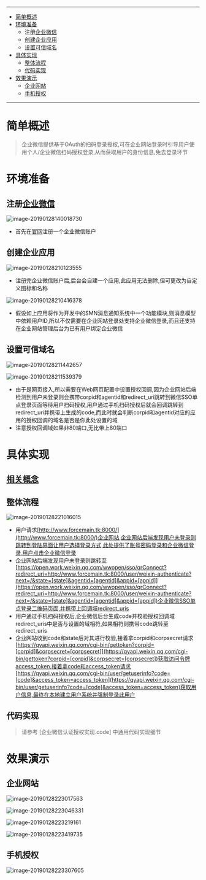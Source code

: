 ----
* [简单概述](#简单概述)
* [环境准备](#环境准备)
  * 注册[企业微信](https://work.weixin.qq.com/wework_admin/register_wx?from=loginpage)
  * [创建企业应用](#创建企业应用)
  * [设置可信域名](#设置可信域名)
* [具体实现](#具体实现)
  * [整体流程](#整体流程)
  * [代码实现](#代码实现)
* [效果演示](#效果演示)
  * [企业网站](#企业网站)
  * [手机授权](#手机授权)
----

# 简单概述

> 企业微信提供基于OAuth的扫码登录授权,可在企业网站登录时引导用户使用个人/企业微信扫码授权登录,从而获取用户的身份信息,免去登录环节

# 环境准备

## 注册[企业微信](https://work.weixin.qq.com/wework_admin/register_wx?from=loginpage)

![image-20190128140018730](企业微信认证授权实现.assets/image-20190128140018730-8655218.png)

* 首先在[官网](https://work.weixin.qq.com/)注册一个企业微信账户

## 创建企业应用

![image-20190128210123555](企业微信认证授权实现.assets/image-20190128210123555-8680483.png)

* 注册完企业微信账户后,后台会自建一个应用,此应用无法删除,但可更改为自定义图标和名称

![image-20190128210416378](企业微信认证授权实现.assets/image-20190128210416378-8680656.png)

* 假设如上应用将作为开发中的SMN消息通知系统中一个功能模块,则消息模型中依赖用户ID,所以不仅需要在企业网站登录处支持企业微信登录,而且还支持在企业网站管理后台为已有用户绑定企业微信

## 设置可信域名

![image-20190128211442657](企业微信认证授权实现.assets/image-20190128211442657-8681282.png)

![image-20190128211539379](企业微信认证授权实现.assets/image-20190128211539379-8681339.png)

* 由于是网页接入,所以需要在Web网页配置中设置授权回调,因为企业网站后端检测到用户未登录则会携带corpid和agentid和redirect_uri跳转到微信SSO单点登录页面等待用户扫码授权,用户通过手机扫码授权后就会回调跳转到redirect_uri并携带上生成的code,而此时就会判断corpid和agentid对应的应用的授权回调的域名是否是你此处设置的域
* 注意授权回调域如果非80端口,无比带上80端口

# 具体实现

## [相关概念](https://open.work.weixin.qq.com/api/old/doc#10013/%E6%9C%AF%E8%AF%AD%E4%BB%8B%E7%BB%8D)

## 整体流程

![image-20190128221016015](企业微信认证授权实现.assets/image-20190128221016015-8684616.png)

* 用户请求[http://www.forcemain.tk:8000/](http://www.forcemain.tk:8000/)企业网站,企业网站后端发现用户未登录则跳转到登陆界面让用户选择登录方式,此处提供了账号密码登录和企业微信登录,用户点击企业微信登录
* 企业网站后端发现用户未登录则跳转至[https://open.work.weixin.qq.com/wwopen/sso/qrConnect?redirect_uri=http://www.forcemain.tk:8000/user/weixin-authenticate?next=/&state=[state]&agentid=[agentid]&appid=[appid]](https://open.work.weixin.qq.com/wwopen/sso/qrConnect?redirect_uri=http://www.forcemain.tk:8000/user/weixin-authenticate?next=/&state=[state]&agentid=[agentid]&appid=[appid])企业微信SSO单点登录二维码页面,并携带上回调域redirect_uris
* 用户通过手机扫码授权后,企业微信后台生成code并校验授权回调域redirect_uris中是否与设置的域相符,如果相符则携带code跳转至redirect_uris
* 企业网站收到code和state后对其进行校验,接着拿corpid和corpsecret请求[https://qyapi.weixin.qq.com/cgi-bin/gettoken?corpid=[corpid]&corpsecret=[corpsecret]](https://qyapi.weixin.qq.com/cgi-bin/gettoken?corpid=[corpid]&corpsecret=[corpsecret])获取访问令牌access_token,接着拿code和access_token请求[https://qyapi.weixin.qq.com/cgi-bin/user/getuserinfo?code=[code]&access_token=access_token](https://qyapi.weixin.qq.com/cgi-bin/user/getuserinfo?code=[code]&access_token=access_token)获取用户信息,最终在本地建立用户系统并强制登录此用户

## 代码实现

> 请参考 [企业微信认证授权实现.code] 中通用代码实现细节

# 效果演示

## 企业网站

![image-20190128223017563](企业微信认证授权实现.assets/image-20190128223017563-8685817.png)

![image-20190128223046331](企业微信认证授权实现.assets/image-20190128223046331-8685846.png)

![image-20190128223219161](企业微信认证授权实现.assets/image-20190128223219161-8685939.png)

![image-20190128223419735](企业微信认证授权实现.assets/image-20190128223419735-8686059.png)

## 手机授权

![image-20190128223307605](企业微信认证授权实现.assets/image-20190128223307605-8685987.png)